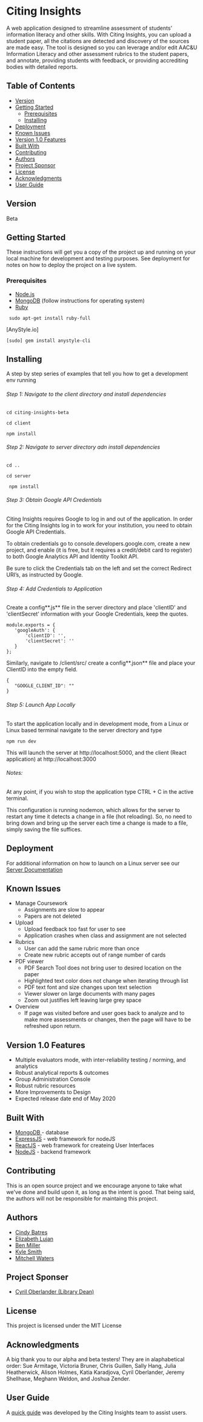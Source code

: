 # Citing Insights

A web application designed to streamline assessment of students' information literacy and other skills. With Citing Insights, you can upload a student paper, all the citations are detected and discovery of the sources are made easy. The tool is designed so you can leverage and/or edit AAC&U Information Literacy and other assessment rubrics to the student papers, and annotate, providing students with feedback, or providing accrediting bodies with detailed reports.

## Table of Contents 

* [Version](#version)
* [Getting Started](#getting-started)
  * [Prerequisites](#prerequisites)
  * [Installing ](#installing )
* [Deployment](#deployment)
* [Known Issues](#known-issues)
* [Version 1.0 Features](#version-1.0-features)
* [Built With](#built-with)
* [Contributing](#contributing)
* [Authors](#authors)
* [Project Sponsor](#project-sponsor)
* [License](#license)
* [Acknowledgments](#acknowledgments)
* [User Guide](#user-guide)



## Version
 Beta 

## Getting Started

These instructions will get you a copy of the project up and running on your local machine for development and testing purposes. See deployment for notes on how to deploy the project on a live system.

### Prerequisites

* [Node.js](https://nodejs.org/en/)
* [MongoDB](https://docs.mongodb.com/manual/installation/) (follow instructions for operating system)
* [Ruby](https://www.ruby-lang.org/en/documentation/installation/) 

```
 sudo apt-get install ruby-full
```

[AnyStyle.io]
```
[sudo] gem install anystyle-cli
```

## Installing 

A step by step series of examples that tell you how to get a development env running 

###### Step 1: Navigate to the client directory and install dependencies

```
cd citing-insights-beta
```
```
cd client
```
```
npm install
```

###### Step 2: Navigate to server directory adn install dependencies

```
cd ..
```
```
cd server
```
```
 npm install
```

###### Step 3: Obtain Google API Credentials

Citing Insights requires Google to log in and out of the application. In order for the Citing Insights log in to work for your institution, you need to obtain Google API Credentials. 

To obtain credentials go to console.developers.google.com, create a new project, and enable (it is free, but it requires a credit/debit card to register) to both Google Analytics API and Identity Toolkit API.

Be sure to click the Credentials tab on the left and set the correct Redirect URI’s, as instructed by Google. 

###### Step 4: Add Credentials to Application

Create a config**.js** file in the server directory and place 'clientID' and 'clientSecret' information with your Google Credentials, keep the quotes. 

```
module.exports = {
   'googleAuth': {
       'clientID': '',
       'clientSecret': ''
   }
};
```

Similarly,  navigate to /client/src/ create a config**.json** file and place your ClientID into the empty field. 

```
{
   "GOOGLE_CLIENT_ID": ""
}
```

###### Step 5: Launch App Locally

To start the application locally and in development mode, from a Linux or Linux based terminal navigate to the server directory and type

```
npm run dev
```

This will launch the server at http://localhost:5000, and the client (React application) at http://localhost:3000

###### Notes: 

At any point, if you wish to stop the application type CTRL + C in the active terminal. 

This configuration is running nodemon, which allows for the server to restart any time it detects a change in a file (hot reloading). So, no need to bring down and bring up the server each time a change is made to a file, simply saving the file suffices.

## Deployment
For additional information on how to launch on a Linux server see our [Server Documentation](https://github.com/hsu-library-project-x/citing-insights-beta/blob/master/Server%20Documentation%20Beta.pdf)

## Known Issues

* Manage Coursework
  * Assignments are slow to appear
  * Papers are not deleted
* Upload
  * Upload feedback too fast for user to see
  * Application crashes when class and assignment are not selected 
* Rubrics
  * User can add the same rubric more than once
  * Create new rubric accepts out of range number of cards 
* PDF viewer
  * PDF Search Tool does not bring user to desired location on the paper
  * Highlighted text color does not change when iterating through list
  * PDF text font and size changes upon text selection
  * Viewer slower on large documents with many pages
  * Zoom out justifies left leaving large grey space  
* Overview
  * If page was visited before and user goes back to analyze and to make more assessments or changes, then the page will have to be refreshed upon return. 
  
  
## Version 1.0 Features

* Multiple evaluators mode, with inter-reliability testing / norming, and analytics
* Robust analytical reports & outcomes
* Group Administration Console
* Robust rubric resources
* More Improvements to Design
* Expected release date end of May 2020

## Built With
* [MongoDB ](https://www.mongodb.com/) - database
* [ExpressJS](https://expressjs.com/) - web framework for nodeJS
* [ReactJS](https://reactjs.org/) - web framework for createing User Interfaces
* [NodeJS](https://nodejs.org/en/) - backend framework

## Contributing

This is an open source project and we encourage anyone to take what we've done and build upon it, as long as the intent is good. That being said, the authors will not be responsible for maintaing this project. 

## Authors
 
 * [Cindy Batres](https://github.com/batresc)
 * [Elizabeth Lujan](https://github.com/eal376) 
 * [Ben Miller](https://github.com/Benmoony)
 * [Kyle Smith](https://github.com/smittythehippy)
 * [Mitchell Waters](https://github.com/mkwalters)
 
## Project Sponser 

* [Cyril Oberlander (Library Dean)](https://github.com/cyriloberlander)

## License

This project is licensed under the MIT License

## Acknowledgments

A big thank you to our alpha and beta testers! They are in alaphabetical order: 
Sue Armitage, Victoria Bruner, Chris Guillen, Sally Hang, Julia Heatherwick, Alison Holmes, Katia Karadjova, Cyril Oberlander, Jeremy Shellhase, Meghann Weldon, and Joshua Zender.  

## User Guide

A [quick guide](https://github.com/hsu-library-project-x/citing-insights-beta/blob/master/CI%20Documentation%20Beta.pdf) was developed by the Citing Insights team to assist users.

